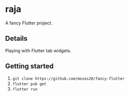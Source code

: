 # raja

A fancy Flutter project.

## Details

Playing with Flutter tab widgets.

## Getting started

1. `git clone https://github.com/moses20/fancy-flutter`
2. `flutter pub get`
3. `flutter run`
